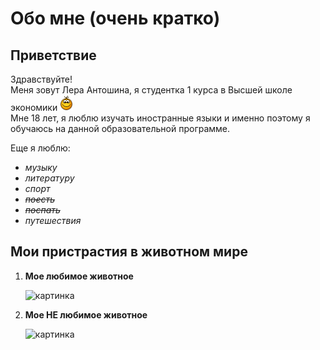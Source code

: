 # Обо мне (очень кратко)

## Приветствие
Здравствуйте!  
Меня зовут Лера Антошина, я студентка 1 курса в Высшей школе экономики  ![sm](smile.gif)    
Мне 18 лет, я люблю изучать иностранные языки и именно поэтому я обучаюсь на данной образовательной программе.  

Еще я люблю:
 - _музыку_ 
 - _литературу_
 - _спорт_
 - ~~_поесть_~~
 - ~~_поспать_~~
 - _путешествия_

## Мои пристрастия в животном мире

1. __Moe любимое животное__

   ![картинка](http://titcat.ru/wa-data/public/blog/plugins/logopost/images/b5WN35EdpA.jpg "Паласатый Аленька")

2. __Moe НЕ любимое животное__

   ![картинка](http://uznamania.ru/uploads/photoset/_tmp/0u15babf29-97f5e660-6174de61.jpg-682x682-pad.jpg "Зверозавр")
   
   
